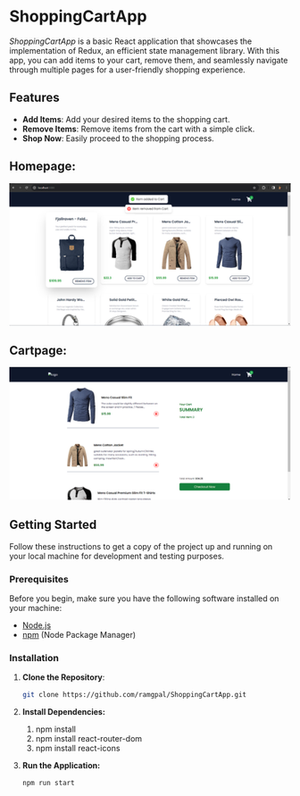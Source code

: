 # ShoppingCartApp

*ShoppingCartApp* is a basic React application that showcases the implementation of Redux, an efficient state management library. With this app, you can add items to your cart, remove them, and seamlessly navigate through multiple pages for a user-friendly shopping experience.

## Features

- **Add Items**: Add your desired items to the shopping cart.
- **Remove Items**: Remove items from the cart with a simple click.
- **Shop Now**: Easily proceed to the shopping process.

## Homepage:

![Homepage](./Home.png)

## Cartpage:

![Cart](./cart.png)

## Getting Started

Follow these instructions to get a copy of the project up and running on your local machine for development and testing purposes.

### Prerequisites

Before you begin, make sure you have the following software installed on your machine:

- [Node.js](https://nodejs.org/)
- [npm](https://www.npmjs.com/) (Node Package Manager)

### Installation

1. **Clone the Repository**:

   ```bash
   git clone https://github.com/ramgpal/ShoppingCartApp.git

2. **Install Dependencies:**

   1. npm install 
   2. npm install react-router-dom
   3. npm install react-icons

3. **Run the Application:**
    ```bash
    npm run start


